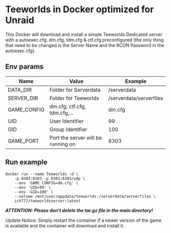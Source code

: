 # Teeworlds in Docker optimized for Unraid

This Docker will download and install a simple Teeworlds Dedicated server with a autoexec.cfg, dm.cfg, tdm.cfg & ctf.cfg preconfigured (the only thing that need to be changed is the Server Name and the RCON Password in the autoexec.cfg).

## Env params
| Name | Value | Example |
| --- | --- | --- |
| DATA_DIR | Folder for Serverdata | /serverdata |
| SERVER_DIR | Folder for Teeworlds | /serverdata/serverfiles |
| GAME_CONFIG | dm.cfg, ctf.cfg, tdm.cfg,... | dm.cfg |
| UID | User Identifier | 99 |
| GID | Group Identifier | 100 |
| GAME_PORT | Port the server will be running on | 8303 |

## Run example
```
docker run --name Teeworlds -d \
	-p 8303:8303 -p 8303:8303/udp \
	--env 'GAME_CONFIG=dm.cfg' \
	--env 'UID=99' \
	--env 'GID=100' \
	--volume /mnt/user/appdata/teeworlds:/serverdata/serverfiles \
	ich777/teeworldsserver:latest
```

***ATTENTION: Please don't delete the tar.gz file in the main directory!***

Update Notice: Simply restart the container if a newer version of the game is available and the container will download and install it.

